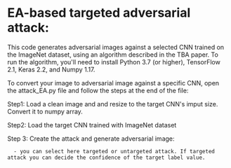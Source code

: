 # EA-based targeted adversarial attack:
This code generates adversarial images against a selected CNN trained on the ImageNet dataset, using an algorithm described in the TBA paper. To run the algorithm, you'll need to install Python 3.7 (or higher), TensorFlow 2.1, Keras 2.2, and Numpy 1.17.

To convert your image to adversarial image against a specific CNN, open the attack_EA.py file and follow the steps at the end of the file:

Step1: Load a clean image and  and resize to the target CNN's imput size. Convert it to numpy array.

Step2: Load the target CNN trained with ImageNet dataset

Step 3: Create the attack and generate adversarial image:

      - you can select here targeted or untargeted attack. If targeted attack you can decide the confidence of the target label value.



